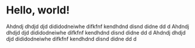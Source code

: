 # Hello, world!

Ahdndj dhdjd djd dididodneiwhe difkfnf kendhdnd disnd didne dd d
Ahdndj dhdjd djd dididodneiwhe difkfnf kendhdnd disnd didne dd d
Ahdndj dhdjd djd dididodneiwhe difkfnf kendhdnd disnd didne dd d
